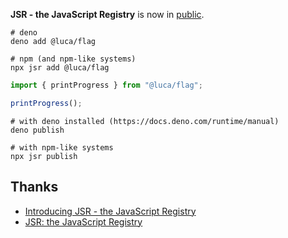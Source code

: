 **JSR - the JavaScript Registry** is now in [public](https://jsr.io/).

```shell
# deno
deno add @luca/flag

# npm (and npm-like systems)
npx jsr add @luca/flag
```

```ts
import { printProgress } from "@luca/flag";

printProgress();
```

```shell
# with deno installed (https://docs.deno.com/runtime/manual)
deno publish

# with npm-like systems
npx jsr publish
```

## Thanks

- [Introducing JSR - the JavaScript Registry](https://deno.com/blog/jsr_open_beta#long-version)
- [JSR: the JavaScript Registry](https://jsr.io/)